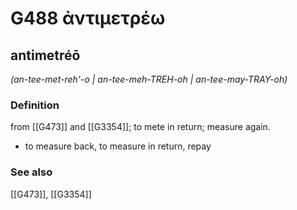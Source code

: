 # G488 ἀντιμετρέω

## antimetréō

_(an-tee-met-reh'-o | an-tee-meh-TREH-oh | an-tee-may-TRAY-oh)_

### Definition

from [[G473]] and [[G3354]]; to mete in return; measure again.

- to measure back, to measure in return, repay

### See also

[[G473]], [[G3354]]

